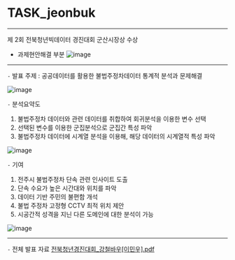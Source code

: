 # TASK_jeonbuk
---
제 2회 전북청년빅데이터 경진대회 군산시장상 수상
- 과제현안해결 부분
![image](https://github.com/user-attachments/assets/79096e2e-3c69-4c00-a69c-6e077784a574)

---
`-` 발표 주제 : 공공데이터를 활용한 불법주정차데이터 통계적 분석과 문제해결

![image](https://github.com/user-attachments/assets/09362d94-d309-4ea2-b44c-9081709ee311)

`-` 분석요약도

1. 불법주정차 데이터와 관련 데이터를 취합하여 회귀분석을 이용한 변수 선택
2. 선택된 변수를 이용한 군집분석으로 군집간 특성 파악
3. 불법주정차 데이터에 시계열 분석을 이용해, 해당 데이터의 시계열적 특성 파악

![image](https://github.com/user-attachments/assets/a96f0ee5-2df5-4331-9332-335936d0f24f)

`-` 기여

1. 전주시 불법주정차 단속 관련 인사이트 도출
2. 단속 수요가 높은 시간대와 위치를 파악
3. 데이터 기반 주민의 불편함 개석
4. 불법 주정차 고정형 CCTV 최적 위치 제안
5. 시공간적 성격을 지닌 다른 도메인에 대한 분석이 가능
   
![image](https://github.com/user-attachments/assets/5954962a-0135-4dd2-ac9b-95745378d085)

---

`-` 전체 발표 자료
[전북청년경진대회_강철바우[이민우].pdf](https://github.com/user-attachments/files/18019990/_.pdf)
